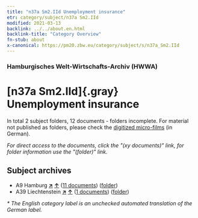 ```yaml
---
title: "n37a Sm2.IId Unemployment insurance"
etr: category/subject/n37a Sm2.IId
modified: 2021-03-13
backlink: ../../about.en.html
backlink-title: "Category Overview"
fn-stub: about
x-canonical: https://pm20.zbw.eu/category/subject/s/n37a_Sm2.IId
---
```


### Hamburgisches Welt-Wirtschafts-Archiv (HWWA)
# [n37a Sm2.IId]{.gray}&#8201; Unemployment insurance&#160; 





In total 2 subject folders, 12 documents - folders incomplete.
For material not published as folders, please check the [digitized micro-films](/film/h1_sh.de.html) (in German).

_For direct access to the documents, click the "(xy documents)" link, for folder information use the "(folder)" link._

## Subject archives


- A9 Hamburg [**&nearr;**](../../../geo/i/140905/about.en.html "Hamburg (all folders)") [**&uarr;**](../../../geo/about.en.html#A9 "Country category system") (<a href="https://pm20.zbw.eu/dfgview/sh/140905,199610" title="about: Hamburg : Unemployment insurance" target="_blank">11 documents</a>) ([folder](../../../../folder/sh/1409xx/140905/1996xx/199610/about.en.html))
- A39 Liechtenstein [**&nearr;**](../../../geo/i/141016/about.en.html "Liechtenstein (all folders)") [**&uarr;**](../../../geo/about.en.html#A39 "Country category system") (<a href="https://pm20.zbw.eu/dfgview/sh/141016,199610" title="about: Liechtenstein : Unemployment insurance" target="_blank">1 documents</a>) ([folder](../../../../folder/sh/1410xx/141016/1996xx/199610/about.en.html))


_* The English category label is an unchecked automated translation of the German label._

